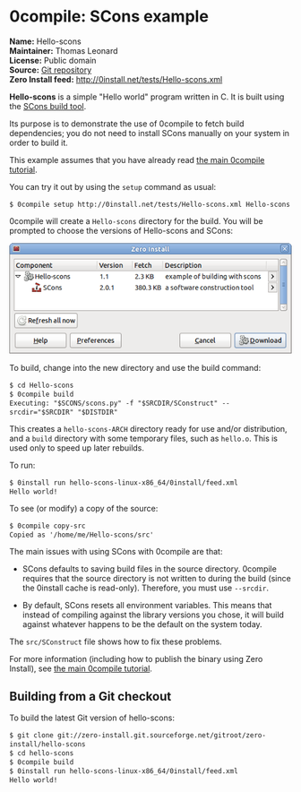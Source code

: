 # 0compile: SCons example

**Name:** Hello-scons  
**Maintainer:** Thomas Leonard  
**License:** Public domain  
**Source:** [Git repository](https://github.com/0install/hello-scons)  
**Zero Install feed:** <http://0install.net/tests/Hello-scons.xml>

**Hello-scons** is a simple "Hello world" program written in C. It is built using the [SCons build tool](https://www.scons.org/).

Its purpose is to demonstrate the use of 0compile to fetch build dependencies; you do not need to install SCons manually on your system in order to build it.

This example assumes that you have already read [the main 0compile tutorial](../0compile/index.md).

You can try it out by using the `setup` command as usual:

```shell
$ 0compile setup http://0install.net/tests/Hello-scons.xml Hello-scons
```

0compile will create a `Hello-scons` directory for the build. You will be prompted to choose the versions of Hello-scons and SCons:

![Choosing versions](../../img/screens/hello-scons.png)

To build, change into the new directory and use the build command:

```shell
$ cd Hello-scons
$ 0compile build
Executing: "$SCONS/scons.py" -f "$SRCDIR/SConstruct" --srcdir="$SRCDIR" "$DISTDIR"
```

This creates a `hello-scons-ARCH` directory ready for use and/or distribution, and a `build` directory with some temporary files, such as `hello.o`. This is used only to speed up later rebuilds.

To run:

```shell
$ 0install run hello-scons-linux-x86_64/0install/feed.xml
Hello world!
```

To see (or modify) a copy of the source:

```shell
$ 0compile copy-src
Copied as '/home/me/Hello-scons/src'
```

The main issues with using SCons with 0compile are that:

- SCons defaults to saving build files in the source directory. 0compile requires that the source directory is not written to during the build (since the 0install cache is read-only). Therefore, you must use `--srcdir`.
    
- By default, SCons resets all environment variables. This means that instead of compiling against the library versions you chose, it will build against whatever happens to be the default on the system today.

The `src/SConstruct` file shows how to fix these problems.

For more information (including how to publish the binary using Zero Install), see [the main 0compile tutorial](../0compile/index.md).

## Building from a Git checkout

To build the latest Git version of hello-scons:

```shell
$ git clone git://zero-install.git.sourceforge.net/gitroot/zero-install/hello-scons
$ cd hello-scons
$ 0compile build
$ 0install run hello-scons-linux-x86_64/0install/feed.xml
Hello world!
```
